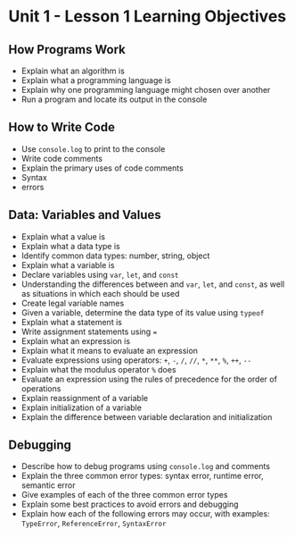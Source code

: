 # Unit 1 - Lesson 1 Learning Objectives

## How Programs Work

- Explain what an algorithm is
- Explain what a programming language is
- Explain why one programming language might chosen over another
- Run a program and locate its output in the console

## How to Write Code

- Use `console.log` to print to the console
- Write code comments
- Explain the primary uses of code comments
- Syntax
- errors

## Data: Variables and Values

- Explain what a value is
- Explain what a data type is
- Identify common data types: number, string, object
- Explain what a variable is
- Declare variables using `var`, `let`, and `const`
- Understanding the differences between and `var`, `let`, and `const`, as well as situations in which each should be used
- Create legal variable names
- Given a variable, determine the data type of its value using `typeof`
- Explain what a statement is
- Write assignment statements using `=`
- Explain what an expression is
- Explain what it means to evaluate an expression
- Evaluate expressions using operators: `+`, `-`, `/`, `//`, `*`, `**`, `%`, `++`, `--`
- Explain what the modulus operator `%` does
- Evaluate an expression using the rules of precedence for the order of operations
- Explain reassignment of a variable
- Explain initialization of a variable
- Explain the difference between variable declaration and initialization

## Debugging

- Describe how to debug programs using `console.log` and comments
- Explain the three common error types: syntax error, runtime error, semantic error
- Give examples of each of the three common error types
- Explain some best practices to avoid errors and debugging
- Explain how each of the following errors may occur, with examples: `TypeError`, `ReferenceError`, `SyntaxError`

